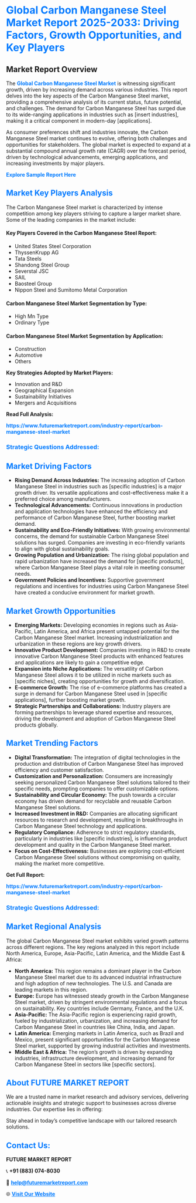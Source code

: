 <h1 style="color: #007BFF;">Global Carbon Manganese Steel Market Report 2025-2033: Driving Factors, Growth Opportunities, and Key Players</h1>

<section id="overview">
<h2>Market Report Overview</h2>
<p>The <a href="https://www.futuremarketreport.com/industry-report/carbon-manganese-steel-market" style="color: #007BFF; text-decoration: none;"><strong>Global Carbon Manganese Steel Market</strong></a> is witnessing significant growth, driven by increasing demand across various industries. This report delves into the key aspects of the Carbon Manganese Steel market, providing a comprehensive analysis of its current status, future potential, and challenges. The demand for Carbon Manganese Steel has surged due to its wide-ranging applications in industries such as [insert industries], making it a critical component in modern-day [applications].</p>
<p>As consumer preferences shift and industries innovate, the Carbon Manganese Steel market continues to evolve, offering both challenges and opportunities for stakeholders. The global market is expected to expand at a substantial compound annual growth rate (CAGR) over the forecast period, driven by technological advancements, emerging applications, and increasing investments by major players.</p>
</section>

<section id="overview">
<p><a href="https://www.futuremarketreport.com/request-sample/reportId=115112" style="color: #007BFF; text-decoration: none;"><strong>Explore Sample Report Here</strong></a></p>
</section>

<section id="key-players">
<h2 style="color: #007BFF;">Market Key Players Analysis</h2>
<p>The Carbon Manganese Steel market is characterized by intense competition among key players striving to capture a larger market share. Some of the leading companies in the market include:</p>
<h4>Key Players Covered in the Carbon Manganese Steel Report:</h4>
<ul><li>United States Steel Corporation</li><li>ThyssenKrupp AG</li><li>Tata Steels</li><li>Shandong Steel Group</li><li>Severstal JSC</li><li>SAIL</li><li>Baosteel Group</li><li>Nippon Steel and Sumitomo Metal Corporation</li></ul>
<h4>Carbon Manganese Steel Market Segmentation by Type:</h4>
<ul><li>High Mn Type</li><li>Ordinary Type</li></ul>

<h4>Carbon Manganese Steel Market Segmentation by Application:</h4>
<ul><li>Construction</li><li>Automotive</li><li>Others</li></ul>
<p><strong>Key Strategies Adopted by Market Players:</strong></p>
<ul>
<li>Innovation and R&D</li>
<li>Geographical Expansion</li>
<li>Sustainability Initiatives</li>
<li>Mergers and Acquisitions</li>
</ul>
</section>

<section>
<p><strong>Read Full Analysis: </strong></p><a href="https://www.futuremarketreport.com/industry-report/carbon-manganese-steel-market" style="color: #007BFF; text-decoration: none;"><strong>https://www.futuremarketreport.com/industry-report/carbon-manganese-steel-market</strong></a>
<h3 style="color: #007BFF;">Strategic Questions Addressed:</h3>
</section>

<section id="driving-factors">
<h2 style="color: #007BFF;">Market Driving Factors</h2>
<ul>
<li><strong>Rising Demand Across Industries:</strong> The increasing adoption of Carbon Manganese Steel in industries such as [specific industries] is a major growth driver. Its versatile applications and cost-effectiveness make it a preferred choice among manufacturers.</li>
<li><strong>Technological Advancements:</strong> Continuous innovations in production and application technologies have enhanced the efficiency and performance of Carbon Manganese Steel, further boosting market demand.</li>
<li><strong>Sustainability and Eco-Friendly Initiatives:</strong> With growing environmental concerns, the demand for sustainable Carbon Manganese Steel solutions has surged. Companies are investing in eco-friendly variants to align with global sustainability goals.</li>
<li><strong>Growing Population and Urbanization:</strong> The rising global population and rapid urbanization have increased the demand for [specific products], where Carbon Manganese Steel plays a vital role in meeting consumer needs.</li>
<li><strong>Government Policies and Incentives:</strong> Supportive government regulations and incentives for industries using Carbon Manganese Steel have created a conducive environment for market growth.</li>
</ul>
</section>

<section id="growth-opportunities">
<h2 style="color: #007BFF;">Market Growth Opportunities</h2>
<ul>
<li><strong>Emerging Markets:</strong> Developing economies in regions such as Asia-Pacific, Latin America, and Africa present untapped potential for the Carbon Manganese Steel market. Increasing industrialization and urbanization in these regions are key growth drivers.</li>
<li><strong>Innovative Product Development:</strong> Companies investing in R&D to create innovative Carbon Manganese Steel products with enhanced features and applications are likely to gain a competitive edge.</li>
<li><strong>Expansion into Niche Applications:</strong> The versatility of Carbon Manganese Steel allows it to be utilized in niche markets such as [specific niches], creating opportunities for growth and diversification.</li>
<li><strong>E-commerce Growth:</strong> The rise of e-commerce platforms has created a surge in demand for Carbon Manganese Steel used in [specific applications], further boosting market growth.</li>
<li><strong>Strategic Partnerships and Collaborations:</strong> Industry players are forming partnerships to leverage shared expertise and resources, driving the development and adoption of Carbon Manganese Steel products globally.</li>
</ul>
</section>

<section id="trending-factors">
<h2 style="color: #007BFF;">Market Trending Factors</h2>
<ul>
<li><strong>Digital Transformation:</strong> The integration of digital technologies in the production and distribution of Carbon Manganese Steel has improved efficiency and customer satisfaction.</li>
<li><strong>Customization and Personalization:</strong> Consumers are increasingly seeking personalized Carbon Manganese Steel solutions tailored to their specific needs, prompting companies to offer customizable options.</li>
<li><strong>Sustainability and Circular Economy:</strong> The push towards a circular economy has driven demand for recyclable and reusable Carbon Manganese Steel solutions.</li>
<li><strong>Increased Investment in R&D:</strong> Companies are allocating significant resources to research and development, resulting in breakthroughs in Carbon Manganese Steel technology and applications.</li>
<li><strong>Regulatory Compliance:</strong> Adherence to strict regulatory standards, particularly in industries like [specific industries], is influencing product development and quality in the Carbon Manganese Steel market.</li>
<li><strong>Focus on Cost-Effectiveness:</strong> Businesses are exploring cost-efficient Carbon Manganese Steel solutions without compromising on quality, making the market more competitive.</li>
</ul>
</section>

<section>
<p><strong>Get Full Report: </strong></p><a href="https://www.futuremarketreport.com/industry-report/carbon-manganese-steel-market" style="color: #007BFF; text-decoration: none;"><strong>https://www.futuremarketreport.com/industry-report/carbon-manganese-steel-market</strong></a>
<h3 style="color: #007BFF;">Strategic Questions Addressed:</h3>
</section>


<section id="regional-analysis">
<h2 style="color: #007BFF;">Market Regional Analysis</h2>
<p>The global Carbon Manganese Steel market exhibits varied growth patterns across different regions. The key regions analyzed in this report include North America, Europe, Asia-Pacific, Latin America, and the Middle East & Africa:</p>
<ul>
<li><strong>North America:</strong> This region remains a dominant player in the Carbon Manganese Steel market due to its advanced industrial infrastructure and high adoption of new technologies. The U.S. and Canada are leading markets in this region.</li>
<li><strong>Europe:</strong> Europe has witnessed steady growth in the Carbon Manganese Steel market, driven by stringent environmental regulations and a focus on sustainability. Key countries include Germany, France, and the U.K.</li>
<li><strong>Asia-Pacific:</strong> The Asia-Pacific region is experiencing rapid growth, fueled by industrialization, urbanization, and increasing demand for Carbon Manganese Steel in countries like China, India, and Japan.</li>
<li><strong>Latin America:</strong> Emerging markets in Latin America, such as Brazil and Mexico, present significant opportunities for the Carbon Manganese Steel market, supported by growing industrial activities and investments.</li>
<li><strong>Middle East & Africa:</strong> The region’s growth is driven by expanding industries, infrastructure development, and increasing demand for Carbon Manganese Steel in sectors like [specific sectors].</li>
</ul>
</section>

<footer>
<h2 style="color: #007BFF;">About FUTURE MARKET REPORT</h2>
<p>We are a trusted name in market research and advisory services, delivering actionable insights and strategic support to businesses across diverse industries. Our expertise lies in offering:</p>

<p>Stay ahead in today’s competitive landscape with our tailored research solutions.</p>

<h2 style="color: #007BFF;">Contact Us:</h2>
<p><strong>FUTURE MARKET REPORT</strong></p>
<p>📞 <strong>+91 (883) 074-8030</strong></p>
<p>📧 <strong><a href="mailto:help@futuremarketreport.com" style="color: #007BFF;">help@futuremarketreport.com</a></strong></p>
<p>🌐 <strong><a href="https://www.futuremarketreport.com/" style="color: #007BFF;">Visit Our Website</a></strong></p>
</footer>